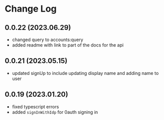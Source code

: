 # Change Log

## 0.0.22 (2023.06.29)
- changed query to accounts:query
- added readme with link to part of the docs for the api

## 0.0.21 (2023.05.15)

- updated signUp to include updating display name and adding name to user

## 0.0.19 (2023.01.20)

- fixed typescript errors
- added `signInWithIdp` for 0auth signing in
